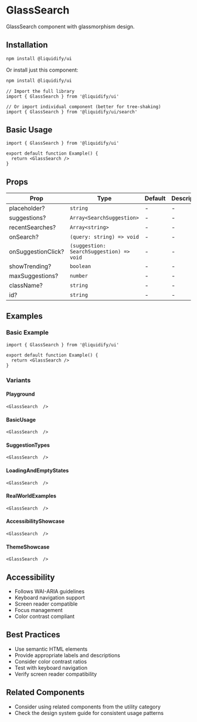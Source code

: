 # GlassSearch

GlassSearch component with glassmorphism design.

## Installation

```bash
npm install @liquidify/ui
```

Or install just this component:

```bash
npm install @liquidify/ui
```

```tsx
// Import the full library
import { GlassSearch } from '@liquidify/ui'

// Or import individual component (better for tree-shaking)
import { GlassSearch } from '@liquidify/ui/search'
```

## Basic Usage

```tsx
import { GlassSearch } from '@liquidify/ui'

export default function Example() {
  return <GlassSearch />
}
```

## Props

| Prop | Type | Default | Description |
|------|------|---------|-------------|
| placeholder? | `string` | - | - |
| suggestions? | `Array<SearchSuggestion>` | - | - |
| recentSearches? | `Array<string>` | - | - |
| onSearch? | `(query: string) => void` | - | - |
| onSuggestionClick? | `(suggestion: SearchSuggestion) => void` | - | - |
| showTrending? | `boolean` | - | - |
| maxSuggestions? | `number` | - | - |
| className? | `string` | - | - |
| id? | `string` | - | - |


## Examples

### Basic Example

```tsx
import { GlassSearch } from '@liquidify/ui'

export default function Example() {
  return <GlassSearch />
}
```

### Variants

#### Playground

```tsx
<GlassSearch  />
```

#### BasicUsage

```tsx
<GlassSearch  />
```

#### SuggestionTypes

```tsx
<GlassSearch  />
```

#### LoadingAndEmptyStates

```tsx
<GlassSearch  />
```

#### RealWorldExamples

```tsx
<GlassSearch  />
```

#### AccessibilityShowcase

```tsx
<GlassSearch  />
```

#### ThemeShowcase

```tsx
<GlassSearch  />
```



## Accessibility

- Follows WAI-ARIA guidelines
- Keyboard navigation support
- Screen reader compatible
- Focus management
- Color contrast compliant

## Best Practices

- Use semantic HTML elements
- Provide appropriate labels and descriptions
- Consider color contrast ratios
- Test with keyboard navigation
- Verify screen reader compatibility

## Related Components

- Consider using related components from the utility category
- Check the design system guide for consistent usage patterns
